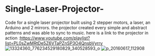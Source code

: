 # Single-Laser-Projector-
Code for a single laser projector built using 2 stepper motors, a laser, an Arduino and 2 mirrors. the projector created every simple and abstract patterns and was able to sync to music.
here is a link to the projector in action :https://www.youtube.com/playlist?list=PL0sZwMRtDe5Z6VTaPZnSP3O4QnsbVyrrv
![13324360_776234529180829_340528593_o](https://cloud.githubusercontent.com/assets/13697280/21629286/f0c9058c-d1f4-11e6-894f-4ea3993bad0d.jpg)
![p_20160617_112908](https://cloud.githubusercontent.com/assets/13697280/21629320/3876e854-d1f5-11e6-91b5-8778626e3800.jpg)
